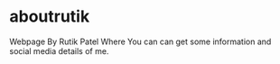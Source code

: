 # aboutrutik
Webpage By Rutik Patel Where You can can get some information and social media details of me.
